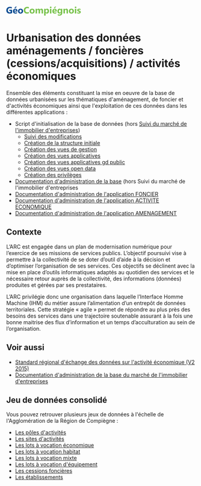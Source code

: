 ![picto](https://github.com/sigagglocompiegne/orga_gest_igeo/blob/master/doc/img/geocompiegnois_2020_reduit_v2.png)

# Urbanisation des données aménagements / foncières (cessions/acquisitions) / activités économiques

Ensemble des éléments constituant la mise en oeuvre de la base de données urbanisées sur les thématiques d'aménagement, de foncier et d'activités économiques ainsi que l'exploitation de ces données dans les différentes applications :

- Script d'initialisation de la base de données (hors [Suivi du marché de l'immobilier d'entreprises](https://github.com/sigagglocompiegne/marcheimmo))
  * [Suivi des modifications](bdd/afe_00_trace.sql)
  * [Création  de la structure initiale](bdd/afe_10_squelette.sql)
  * [Création des vues de gestion](bdd/afe_20_vues_gestion.sql)
  * [Création des vues applicatives](bdd/afe_21_vues_xapps.sql)
  * [Création des vues applicatives gd public](bdd/afe_22_vues_xapps_public.sql)
  * [Création des vues open data](bdd/afe_23_vues_xopendata.sql)
  * [Création des privilèges](bdd/afe_99_grant.sql)  
- [Documentation d'administration de la base](bdd/doc_admin_bd_amt_fon_eco.md) (hors Suivi du marché de l'immobilier d'entreprises
- [Documentation d'administration de l'application FONCIER](app/doc_admin_app_fon.md)
- [Documentation d'administration de l'application ACTIVITE ECONOMIQUE](app/doc_admin_app_eco.md)
- [Documentation d'administration de l'application AMENAGEMENT](app/doc_admin_app_amt.md)

## Contexte

L’ARC est engagée dans un plan de modernisation numérique pour l’exercice de ses missions de services publics. L’objectif poursuivi vise à permettre à la collectivité de se doter d’outil d’aide à la décision et d’optimiser l’organisation de ses services. Ces objectifs se déclinent avec la mise en place d’outils informatiques adaptés au quotidien des services et le nécessaire retour auprès de la collectivité, des informations (données) produites et gérées par ses prestataires. 

L’ARC privilégie donc une organisation dans laquelle l’Interface Homme Machine (IHM) du métier assure l’alimentation d’un entrepôt de données territoriales. Cette stratégie « agile » permet de répondre au plus près des besoins des services dans une trajectoire soutenable assurant à la fois une bonne maitrise des flux d’information et un temps d’acculturation au sein de l’organisation.

## Voir aussi

- [Standard régional d'échange des données sur l'activité économique (V2 2015)](https://geo.compiegnois.fr/documents/metiers/eco/modele_groupe_activite_economique_version2_2015.pdf)
- [Documentation d'administration de la base du marché de l'immobilier d'entreprises](https://github.com/sigagglocompiegne/marcheimmoent/blob/master/doc/doc_admin_bd_immo.md)

## Jeu de données consolidé

Vous pouvez retrouver plusieurs jeux de données à l'échelle de l'Agglomération de la Région de Compiègne :
 * [Les pôles d'activités](https://geo.compiegnois.fr/geonetwork/srv/fre/catalog.search#/metadata/8db8e6ee-0f87-4926-a559-4769c01ddb28)
 * [Les sites d'activités](https://geo.compiegnois.fr/geonetwork/srv/fre/catalog.search#/metadata/8653f903-ccf8-42a9-a298-90f24d7ee0e0)
 * [Les lots à vocation économique](https://geo.compiegnois.fr/geonetwork/srv/fre/catalog.search#/metadata/b62edffb-14bb-4460-8f4e-3c1dc2bcd368)
 * [Les lots à vocation habitat](https://geo.compiegnois.fr/geonetwork/srv/fre/catalog.search#/metadata/289f9a02-fd1e-4df1-9710-188e17758082)
 * [Les lots à vocation mixte](https://geo.compiegnois.fr/geonetwork/srv/fre/catalog.search#/metadata/f2336765-c302-49ae-9c82-ad02227fd52d)
 * [Les lots à vocation d'équipement](https://geo.compiegnois.fr/geonetwork/srv/fre/catalog.search#/metadata/b54beae3-822d-4bc7-867c-84b8c26c596e)
 * [Les cessions foncières](https://geo.compiegnois.fr/geonetwork/srv/fre/catalog.search#/metadata/e35607f5-ff9b-4d34-a4f5-7d1d87671f41)
 * [Les établissements](https://geo.compiegnois.fr/geonetwork/srv/fre/catalog.search#/metadata/b1344995-4703-41ac-8867-ac2a398666b1)
